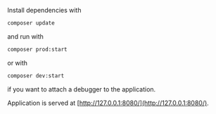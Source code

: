 Install dependencies with

```sh
composer update
```

and run with

```sh
composer prod:start
```

or with 

```sh
composer dev:start
```

if you want to attach a debugger to the application.


Application is served at [http://127.0.0.1:8080/](http://127.0.0.1:8080/).
